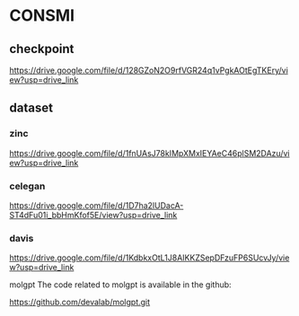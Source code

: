 # CONSMI

## checkpoint 
https://drive.google.com/file/d/128GZoN2O9rfVGR24q1vPgkAOtEgTKEry/view?usp=drive_link

## dataset
### zinc
https://drive.google.com/file/d/1fnUAsJ78kIMpXMxIEYAeC46plSM2DAzu/view?usp=drive_link
### celegan
https://drive.google.com/file/d/1D7ha2lUDacA-ST4dFu01i_bbHmKfof5E/view?usp=drive_link
### davis
https://drive.google.com/file/d/1KdbkxOtL1J8AIKKZSepDFzuFP6SUcvJy/view?usp=drive_link

molgpt
The code related to molgpt is available in the github:

https://github.com/devalab/molgpt.git
